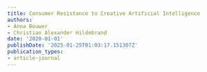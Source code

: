 ```yaml
---
title: Consumer Resistance to Creative Artificial Intelligence
authors:
- Anna Bouwer
- Christian Alexander Hildebrand
date: '2020-01-01'
publishDate: '2025-01-25T01:03:17.151307Z'
publication_types:
- article-journal
---
```

